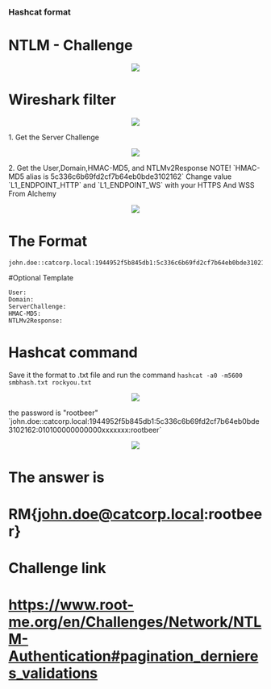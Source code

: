 ### Hashcat format

# NTLM - Challenge
<p align="center">
  <img height="auto" width="auto" src="https://i.imgur.com/j38z1eC.png">
</p>

# Wireshark filter 
<p align="center">
  <img height="auto" width="auto" src="https://i.imgur.com/H6FzN1J.png">
</p>
1. Get the Server Challenge
<p align="center">
  <img height="auto" width="auto" src="https://i.imgur.com/5SptLWJ.png">
</p>
2. Get the User,Domain,HMAC-MD5, and NTLMv2Response NOTE! `HMAC-MD5 alias is 5c336c6b69fd2cf7b64eb0bde3102162`
   Change value `L1_ENDPOINT_HTTP` and `L1_ENDPOINT_WS` with your HTTPS And WSS From Alchemy
<p align="center">
  <img height="auto" width="auto" src="https://i.imgur.com/ptqopr0.png">
</p>



# The Format
```
john.doe::catcorp.local:1944952f5b845db1:5c336c6b69fd2cf7b64eb0bde3102162:01010000000000001a9790044b63da0175304c546c6f34320000000002000e0043004100540043004f005200500001000800440043003000310004001a0063006100740063006f00720070002e006c006f00630061006c000300240044004300300031002e0063006100740063006f00720070002e006c006f00630061006c0005001a0063006100740063006f00720070002e006c006f00630061006c00070008001a9790044b63da010900120063006900660073002f0044004300300031000000000000000000
```

#Optional Template 
```
User:
Domain:
ServerChallenge:
HMAC-MD5:
NTLMv2Response:
```
# Hashcat command
Save it the format to .txt file and run the command `hashcat -a0 -m5600 smbhash.txt rockyou.txt`
<p align="center">
  <img height="auto" width="auto" src="https://i.imgur.com/DzL2oEf.png">
</p>
the password is "rootbeer" `john.doe::catcorp.local:1944952f5b845db1:5c336c6b69fd2cf7b64eb0bde3102162:010100000000000xxxxxxx:rootbeer`
<p align="center">
  <img height="auto" width="auto" src="https://i.imgur.com/KVHbsBt.png">
</p>

# The answer is 
# RM{john.doe@catcorp.local:rootbeer}

# Challenge link 
# https://www.root-me.org/en/Challenges/Network/NTLM-Authentication#pagination_dernieres_validations
